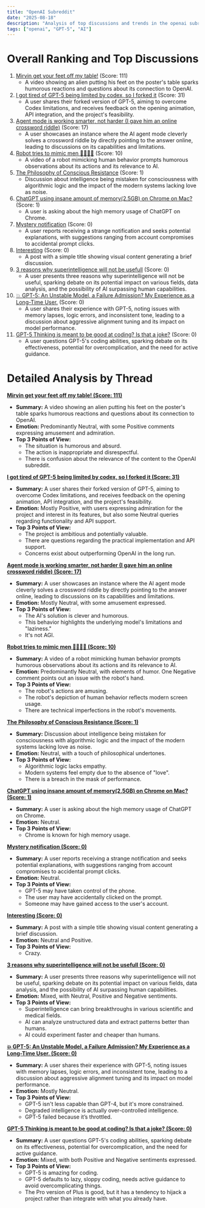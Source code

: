 ```yaml
---
title: "OpenAI Subreddit"
date: "2025-08-18"
description: "Analysis of top discussions and trends in the openai subreddit"
tags: ["openai", "GPT-5", "AI"]
---
```


# Overall Ranking and Top Discussions
1.  [Mirvin get your feet off my table!](https://v.redd.it/7rq90m6mxsjf1) (Score: 111)
    *   A video showing an alien putting his feet on the poster's table sparks humorous reactions and questions about its connection to OpenAI.
2.  [I got tired of GPT-5 being limited by codex, so I forked it](https://v.redd.it/cdeb8vf50tjf1) (Score: 31)
    *   A user shares their forked version of GPT-5, aiming to overcome Codex limitations, and receives feedback on the opening animation, API integration, and the project's feasibility.
3.  [Agent mode is working smarter, not harder (I gave him an online crossword riddle)](https://i.redd.it/mnj3oknqotjf1.jpeg) (Score: 17)
    *   A user showcases an instance where the AI agent mode cleverly solves a crossword riddle by directly pointing to the answer online, leading to discussions on its capabilities and limitations.
4.  [Robot tries to mimic men 🤳💁‍♀️🚬](https://v.redd.it/s8womgzdktjf1) (Score: 10)
    *   A video of a robot mimicking human behavior prompts humorous observations about its actions and its relevance to AI.
5.  [The Philosophy of Conscious Resistance](https://www.reddit.com/r/OpenAI/comments/1mts6xz/the_philosophy_of_conscious_resistance/) (Score: 1)
    *   Discussion about intelligence being mistaken for consciousness with algorithmic logic and the impact of the modern systems lacking love as noise.
6.  [ChatGPT using insane amount of memory(2.5GB) on Chrome on Mac?](https://www.reddit.com/r/OpenAI/comments/1mtve98/chatgpt_using_insane_amount_of_memory25gb_on/) (Score: 1)
    *   A user is asking about the high memory usage of ChatGPT on Chrome.
7.  [Mystery notification](https://i.redd.it/of2snyspitjf1.jpeg) (Score: 0)
    *   A user reports receiving a strange notification and seeks potential explanations, with suggestions ranging from account compromises to accidental prompt clicks.
8.  [Interesting](https://v.redd.it/qpik51voxsjf1) (Score: 0)
    *   A post with a simple title showing visual content generating a brief discussion.
9.  [3 reasons why superintelligence will not be usefull](https://www.reddit.com/r/OpenAI/comments/1mtrx9g/3_reasons_why_superintelligence_will_not_be/) (Score: 0)
    *   A user presents three reasons why superintelligence will not be useful, sparking debate on its potential impact on various fields, data analysis, and the possibility of AI surpassing human capabilities.
10. [💥 GPT-5: An Unstable Model, a Failure Admission? My Experience as a Long-Time User.](https://www.reddit.com/r/OpenAI/comments/1mtsgk0/gpt5_an_unstable_model_a_failure_admission_my/) (Score: 0)
    *   A user shares their experience with GPT-5, noting issues with memory lapses, logic errors, and inconsistent tone, leading to a discussion about aggressive alignment tuning and its impact on model performance.
11. [GPT-5 Thinking is meant to be good at coding? Is that a joke?](https://www.reddit.com/r/OpenAI/comments/1mtt1j9/gpt5_thinking_is_meant_to_be_good_at_coding_is/) (Score: 0)
    *   A user questions GPT-5's coding abilities, sparking debate on its effectiveness, potential for overcomplication, and the need for active guidance.

# Detailed Analysis by Thread
**[Mirvin get your feet off my table! (Score: 111)](https://v.redd.it/7rq90m6mxsjf1)**
*   **Summary:** A video showing an alien putting his feet on the poster's table sparks humorous reactions and questions about its connection to OpenAI.
*   **Emotion:** Predominantly Neutral, with some Positive comments expressing amusement and admiration.
*   **Top 3 Points of View:**
    *   The situation is humorous and absurd.
    *   The action is inappropriate and disrespectful.
    *   There is confusion about the relevance of the content to the OpenAI subreddit.

**[I got tired of GPT-5 being limited by codex, so I forked it (Score: 31)](https://v.redd.it/cdeb8vf50tjf1)**
*   **Summary:** A user shares their forked version of GPT-5, aiming to overcome Codex limitations, and receives feedback on the opening animation, API integration, and the project's feasibility.
*   **Emotion:** Mostly Positive, with users expressing admiration for the project and interest in its features, but also some Neutral queries regarding functionality and API support.
*   **Top 3 Points of View:**
    *   The project is ambitious and potentially valuable.
    *   There are questions regarding the practical implementation and API support.
    *   Concerns exist about outperforming OpenAI in the long run.

**[Agent mode is working smarter, not harder (I gave him an online crossword riddle) (Score: 17)](https://i.redd.it/mnj3oknqotjf1.jpeg)**
*   **Summary:** A user showcases an instance where the AI agent mode cleverly solves a crossword riddle by directly pointing to the answer online, leading to discussions on its capabilities and limitations.
*   **Emotion:** Mostly Neutral, with some amusement expressed.
*   **Top 3 Points of View:**
    *   The AI's solution is clever and humorous.
    *   This behavior highlights the underlying model's limitations and "laziness."
    *   It's not AGI.

**[Robot tries to mimic men 🤳💁‍♀️🚬 (Score: 10)](https://v.redd.it/s8womgzdktjf1)**
*   **Summary:** A video of a robot mimicking human behavior prompts humorous observations about its actions and its relevance to AI.
*   **Emotion:** Predominantly Neutral, with elements of humor. One Negative comment points out an issue with the robot's hand.
*   **Top 3 Points of View:**
    *   The robot's actions are amusing.
    *   The robot's depiction of human behavior reflects modern screen usage.
    *   There are technical imperfections in the robot's movements.

**[The Philosophy of Conscious Resistance (Score: 1)](https://www.reddit.com/r/OpenAI/comments/1mts6xz/the_philosophy_of_conscious_resistance/)**
*   **Summary:** Discussion about intelligence being mistaken for consciousness with algorithmic logic and the impact of the modern systems lacking love as noise.
*   **Emotion:** Neutral, with a touch of philosophical undertones.
*   **Top 3 Points of View:**
    *   Algorithmic logic lacks empathy.
    *   Modern systems feel empty due to the absence of "love".
    *   There is a breach in the mask of performance.

**[ChatGPT using insane amount of memory(2.5GB) on Chrome on Mac? (Score: 1)](https://www.reddit.com/r/OpenAI/comments/1mtve98/chatgpt_using_insane_amount_of_memory25gb_on/)**
*   **Summary:** A user is asking about the high memory usage of ChatGPT on Chrome.
*   **Emotion:** Neutral.
*   **Top 3 Points of View:**
    *   Chrome is known for high memory usage.

**[Mystery notification (Score: 0)](https://i.redd.it/of2snyspitjf1.jpeg)**
*   **Summary:** A user reports receiving a strange notification and seeks potential explanations, with suggestions ranging from account compromises to accidental prompt clicks.
*   **Emotion:** Neutral.
*   **Top 3 Points of View:**
    *   GPT-5 may have taken control of the phone.
    *   The user may have accidentally clicked on the prompt.
    *   Someone may have gained access to the user's account.

**[Interesting (Score: 0)](https://v.redd.it/qpik51voxsjf1)**
*   **Summary:** A post with a simple title showing visual content generating a brief discussion.
*   **Emotion:** Neutral and Positive.
*   **Top 3 Points of View:**
    *   Crazy.

**[3 reasons why superintelligence will not be usefull (Score: 0)](https://www.reddit.com/r/OpenAI/comments/1mtrx9g/3_reasons_why_superintelligence_will_not_be/)**
*   **Summary:** A user presents three reasons why superintelligence will not be useful, sparking debate on its potential impact on various fields, data analysis, and the possibility of AI surpassing human capabilities.
*   **Emotion:** Mixed, with Neutral, Positive and Negative sentiments.
*   **Top 3 Points of View:**
    *   Superintelligence can bring breakthroughs in various scientific and medical fields.
    *   AI can analyze unstructured data and extract patterns better than humans.
    *   AI could experiment faster and cheaper than humans.

**[💥 GPT-5: An Unstable Model, a Failure Admission? My Experience as a Long-Time User. (Score: 0)](https://www.reddit.com/r/OpenAI/comments/1mtsgk0/gpt5_an_unstable_model_a_failure_admission_my/)**
*   **Summary:** A user shares their experience with GPT-5, noting issues with memory lapses, logic errors, and inconsistent tone, leading to a discussion about aggressive alignment tuning and its impact on model performance.
*   **Emotion:** Mostly Neutral.
*   **Top 3 Points of View:**
    *   GPT-5 isn't less capable than GPT-4, but it's more constrained.
    *   Degraded intelligence is actually over-controlled intelligence.
    *   GPT-5 failed because it’s throttled.

**[GPT-5 Thinking is meant to be good at coding? Is that a joke? (Score: 0)](https://www.reddit.com/r/OpenAI/comments/1mtt1j9/gpt5_thinking_is_meant_to_be_good_at_coding_is/)**
*   **Summary:** A user questions GPT-5's coding abilities, sparking debate on its effectiveness, potential for overcomplication, and the need for active guidance.
*   **Emotion:** Mixed, with both Positive and Negative sentiments expressed.
*   **Top 3 Points of View:**
    *   GPT-5 is amazing for coding.
    *   GPT-5 defaults to lazy, sloppy coding, needs active guidance to avoid overcomplicating things.
    *   The Pro version of Plus is good, but it has a tendency to hijack a project rather than integrate with what you already have.
